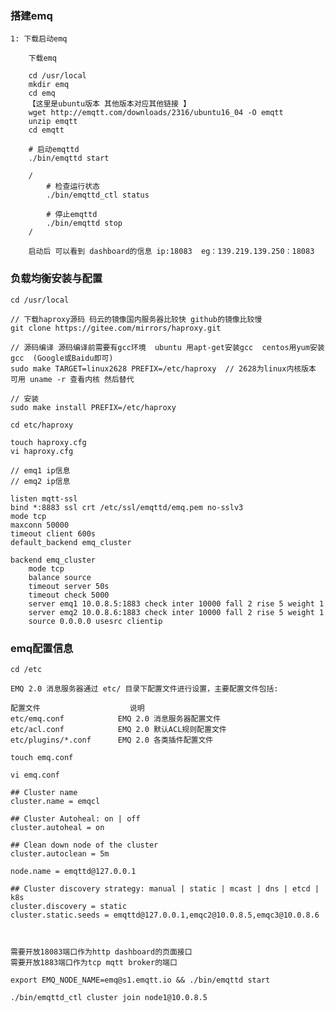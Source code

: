### 搭建emq

	1: 下载启动emq
	
		下载emq
		
		cd /usr/local
		mkdir emq
		cd emq
		【这里是ubuntu版本 其他版本对应其他链接	】
		wget http://emqtt.com/downloads/2316/ubuntu16_04 -O emqtt
		unzip emqtt
		cd emqtt
		
		# 启动emqttd
		./bin/emqttd start
		
		/
			# 检查运行状态
			./bin/emqttd_ctl status

			# 停止emqttd
			./bin/emqttd stop
		/
		
		启动后 可以看到 dashboard的信息 ip:18083  eg：139.219.139.250：18083
		
### 负载均衡安装与配置

	
	cd /usr/local
	
	// 下载haproxy源码 码云的镜像国内服务器比较快 github的镜像比较慢 
	git clone https://gitee.com/mirrors/haproxy.git
	
	// 源码编译 源码编译前需要有gcc环境  ubuntu 用apt-get安装gcc  centos用yum安装gcc  (Google或Baidu即可)
	sudo make TARGET=linux2628 PREFIX=/etc/haproxy  // 2628为linux内核版本 可用 uname -r 查看内核 然后替代
	
	// 安装
	sudo make install PREFIX=/etc/haproxy
	
	cd etc/haproxy
	
	touch haproxy.cfg
	vi haproxy.cfg
	
	// emq1 ip信息
	// emq2 ip信息
	
	listen mqtt-ssl
    bind *:8883 ssl crt /etc/ssl/emqttd/emq.pem no-sslv3
    mode tcp
    maxconn 50000
    timeout client 600s
    default_backend emq_cluster

	backend emq_cluster
		mode tcp
		balance source
		timeout server 50s
		timeout check 5000
		server emq1 10.0.8.5:1883 check inter 10000 fall 2 rise 5 weight 1
		server emq2 10.0.8.6:1883 check inter 10000 fall 2 rise 5 weight 1
		source 0.0.0.0 usesrc clientip
	
	
### emq配置信息

	cd /etc
	
	EMQ 2.0 消息服务器通过 etc/ 目录下配置文件进行设置，主要配置文件包括:

	配置文件					说明
	etc/emq.conf			EMQ 2.0 消息服务器配置文件
	etc/acl.conf			EMQ 2.0 默认ACL规则配置文件
	etc/plugins/*.conf		EMQ 2.0 各类插件配置文件
	
	touch emq.conf
	
	vi emq.conf
	
	## Cluster name
	cluster.name = emqcl

	## Cluster Autoheal: on | off
	cluster.autoheal = on

	## Clean down node of the cluster
	cluster.autoclean = 5m

	node.name = emqttd@127.0.0.1

	## Cluster discovery strategy: manual | static | mcast | dns | etcd | k8s
	cluster.discovery = static
	cluster.static.seeds = emqttd@127.0.0.1,emqc2@10.0.8.5,emqc3@10.0.8.6
	
	
	
	需要开放18083端口作为http dashboard的页面接口
	需要开放1883端口作为tcp mqtt broker的端口
	
	export EMQ_NODE_NAME=emq@s1.emqtt.io && ./bin/emqttd start
	
	./bin/emqttd_ctl cluster join node1@10.0.8.5
	
	
	
	
	
	
	
	
		